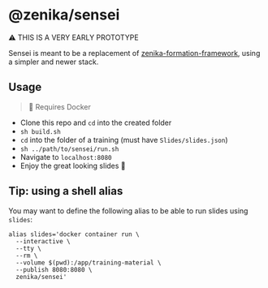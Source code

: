 # @zenika/sensei

⚠️ THIS IS A VERY EARLY PROTOTYPE

Sensei is meant to be a replacement of [zenika-formation-framework](https://github.com/Zenika/zenika-formation-framework/),
using a simpler and newer stack.

## Usage

> 🐳 Requires Docker

- Clone this repo and `cd` into the created folder
- `sh build.sh`
- `cd` into the folder of a training (must have `Slides/slides.json`)
- `sh ../path/to/sensei/run.sh`
- Navigate to `localhost:8080`
- Enjoy the great looking slides 🎉

## Tip: using a shell alias

You may want to define the following alias to be able to run slides using `slides`:

```
alias slides='docker container run \
  --interactive \
  --tty \
  --rm \
  --volume $(pwd):/app/training-material \
  --publish 8080:8080 \
  zenika/sensei' 
```
